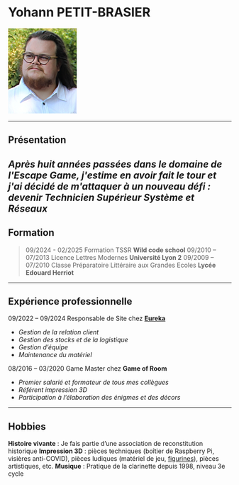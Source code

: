 # Yohann PETIT-BRASIER
![Portrait de Yohann Petit-Brasier](https://raw.githubusercontent.com/Prehistory-Banane/CV/refs/heads/main/Yohann%20CV.jpg)

---
## Présentation
_Après huit années passées dans le domaine de l'Escape Game, 
j'estime en avoir fait le tour et j'ai décidé de m'attaquer à un nouveau défi : 
devenir **Technicien Supérieur Système et Réseaux**_
---
## Formation
>09/2024 - 02/2025      Formation TSSR
**Wild code school**
>09/2010 – 07/2013      Licence Lettres Modernes
**Université Lyon 2**
>09/2009 – 07/2010      Classe Préparatoire Littéraire aux Grandes Ecoles
**Lycée Edouard Herriot** 
---
## Expérience professionnelle
09/2022 – 09/2024      Responsable de Site chez **[Eureka](https://eureka-game.com)**
-	_Gestion de la relation client_
-	_Gestion des stocks et de la logistique_
-	_Gestion d’équipe_
-	_Maintenance du matériel_

08/2016 – 03/2020      Game Master chez **Game of Room** 
-	_Premier salarié et formateur de tous mes collègues_
-	_Référent impression 3D_
-	_Participation à l’élaboration des énigmes et des décors_
---
## Hobbies
**Histoire vivante** : Je fais partie d’une association de reconstitution historique
**Impression 3D** : pièces techniques (boîtier de Raspberry Pi, visières anti-COVID), pièces ludiques (matériel de jeu, [figurines](https://raw.githubusercontent.com/Prehistory-Banane/CV/refs/heads/main/John%20Stuart%20Mill.png)), pièces artistiques, etc.
**Musique** :  Pratique de la clarinette depuis 1998, niveau 3e cycle
